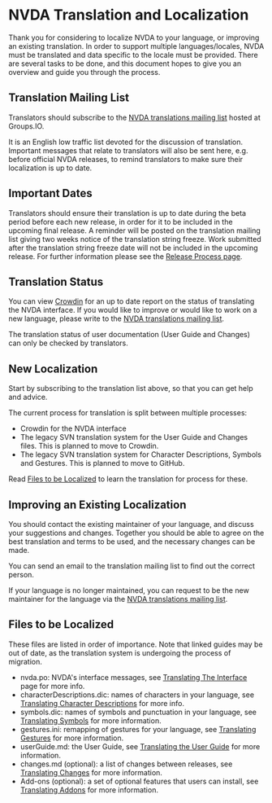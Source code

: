 # NVDA Translation and Localization

Thank you for considering to localize NVDA to your language, or improving an existing translation.
In order to support multiple languages/locales, NVDA must be translated and data specific to the locale must be provided.
There are several tasks to be done, and this document hopes to give you an overview and guide you through the process.

## Translation Mailing List
Translators should subscribe to the [NVDA translations mailing list](https://groups.io/g/nvda-translations) hosted at Groups.IO.

It is an English low traffic list devoted for the discussion of translation. 
Important messages that relate to translators will also be sent here, e.g. before official NVDA releases, to remind translators to make sure their localization is up to date.

## Important Dates

Translators should ensure their translation is up to date during the beta period before each new release, in order for it to be included in the upcoming final release.
A reminder will be posted on the translation mailing list giving two weeks notice of the translation string freeze.
Work submitted after the translation string freeze date will not be included in the upcoming release.
For further information please see the [Release Process page](https://github.com/nvaccess/nvda/blob/master/projectDocs/community/releaseProcess.md).

## Translation Status

You can view [Crowdin](https://crowdin.com/project/nvda) for an up to date report on the status of translating the NVDA interface.
If you would like to improve or would like to work on a new language, please write to the [NVDA translations mailing list](https://groups.io/g/nvda-translations).

The translation status of user documentation (User Guide and Changes) can only be checked by translators.

## New Localization
Start by subscribing to the translation list above, so that you can get help and advice.

The current process for translation is split between multiple processes:
- Crowdin for the NVDA interface
- The legacy SVN translation system for the User Guide and Changes files.
This is planned to move to Crowdin.
- The legacy SVN translation system for Character Descriptions, Symbols and Gestures.
This is planned to move to GitHub.

Read [Files to be Localized](#files-to-be-localized) to learn the translation for process for these.

## Improving an Existing Localization
You should contact the existing maintainer of your language, and discuss your suggestions and changes.
Together you should be able to agree on the best translation and terms to be used, and the necessary changes can be made.

You can send an email to the translation mailing list to find out the correct person. 

If your language is no longer maintained, you can request to be the new maintainer for the language via the [NVDA translations mailing list](https://groups.io/g/nvda-translations).

## Files to be Localized
These files are listed in order of importance.
Note that linked guides may be out of date, as the translation system is undergoing the process of migration.

- nvda.po: NVDA's interface messages, see [Translating The Interface](https://github.com/nvaccess/nvda/wiki/TranslatingTheInterface) page for more info.
- characterDescriptions.dic: names of characters in your language, see [Translating Character Descriptions](https://www.nvaccess.org/files/nvda/documentation/developerGuide.html#toc7) for more info.
- symbols.dic: names of symbols and punctuation in your language, see [Translating Symbols](https://www.nvaccess.org/files/nvda/documentation/developerGuide.html#toc8) for more information.
- gestures.ini: remapping of gestures for your language, see [Translating Gestures](https://www.nvaccess.org/files/nvda/documentation/developerGuide.html#TranslatingGestures) for more information.
- userGuide.md: the User Guide, see [Translating the User Guide](https://github.com/nvaccess/nvda/wiki/TranslatingUserGuide) for more information.
- changes.md (optional): a list of changes between releases, see [Translating Changes](https://github.com/nvaccess/nvda/wiki/TranslatingChanges) for more information.
- Add-ons (optional): a set of optional features that users can install, see [Translating Addons](https://github.com/nvaccess/nvda/wiki/TranslatingAddons) for more information.
